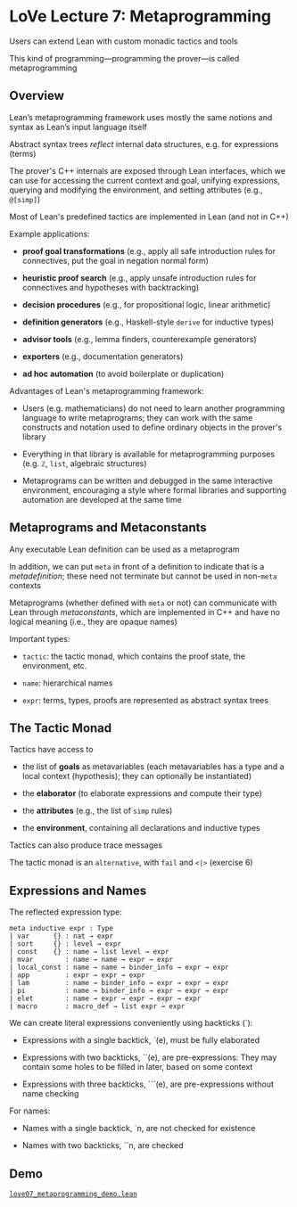 # LoVe Lecture 7: Metaprogramming

Users can extend Lean with custom monadic tactics and tools

This kind of programming—programming the prover—is called metaprogramming


## Overview

Lean’s metaprogramming framework uses mostly the same notions and syntax as Lean’s input language itself

Abstract syntax trees _reflect_ internal data structures, e.g. for expressions (terms)

The prover's C++ internals are exposed through Lean interfaces, which we can use for accessing the current context and goal, unifying expressions, querying and modifying the environment, and setting attributes (e.g., `@[simp]`)

Most of Lean's predefined tactics are implemented in Lean (and not in C++)

Example applications:

* **proof goal transformations** (e.g., apply all safe introduction rules for connectives, put the goal in negation normal form)

* **heuristic proof search** (e.g., apply unsafe introduction rules for connectives and hypotheses with backtracking)

* **decision procedures** (e.g., for propositional logic, linear arithmetic)

* **definition generators** (e.g., Haskell-style `derive` for inductive types)

* **advisor tools** (e.g., lemma finders, counterexample generators)

* **exporters** (e.g., documentation generators)

* **ad hoc automation** (to avoid boilerplate or duplication)

Advantages of Lean's metaprogramming framework:

* Users (e.g. mathematicians) do not need to learn another programming language to write metaprograms; they can work with the same constructs and notation used to define ordinary objects in the prover's library

* Everything in that library is available for metaprogramming purposes (e.g. `ℤ`, `list`, algebraic structures)

* Metaprograms can be written and debugged in the same interactive environment, encouraging a style where formal libraries and supporting automation are developed at the same time

## Metaprograms and Metaconstants

Any executable Lean definition can be used as a metaprogram

In addition, we can put `meta` in front of a definition to indicate that is a _metadefinition_; these need not terminate but cannot be used in non-`meta` contexts

Metaprograms (whether defined with `meta` or not) can communicate with Lean through _metaconstants_, which are implemented in C++ and have no logical meaning (i.e., they are opaque names)

Important types:

* `tactic`: the tactic monad, which contains the proof state, the environment, etc.

* `name`: hierarchical names

* `expr`: terms, types, proofs are represented as abstract syntax trees


## The Tactic Monad

Tactics have access to

* the list of **goals** as metavariables (each metavariables has a type and a local context (hypothesis); they can optionally be instantiated)

* the **elaborator** (to elaborate expressions and compute their type)

* the **attributes** (e.g., the list of `simp` rules)

* the **environment**, containing all declarations and inductive types

Tactics can also produce trace messages

The tactic monad is an `alternative`, with `fail` and `<|>` (exercise 6)


## Expressions and Names

The reflected expression type:

    meta inductive expr : Type
    | var      {} : nat → expr
    | sort     {} : level → expr
    | const    {} : name → list level → expr
    | mvar        : name → name → expr → expr
    | local_const : name → name → binder_info → expr → expr
    | app         : expr → expr → expr
    | lam         : name → binder_info → expr → expr → expr
    | pi          : name → binder_info → expr → expr → expr
    | elet        : name → expr → expr → expr → expr
    | macro       : macro_def → list expr → expr

We can create literal expressions conveniently using backticks (`):

* Expressions with a single backtick, `(e), must be fully elaborated

* Expressions with two backticks, ``(e), are pre-expressions: They may contain some holes to be filled in later, based on some context

* Expressions with three backticks, ```(e), are pre-expressions without name checking

For names:

* Names with a single backtick, `n, are not checked for existence

* Names with two backticks, ``n, are checked


## Demo

[`love07_metaprogramming_demo.lean`](../lean/love07_metaprogramming_demo.lean)
